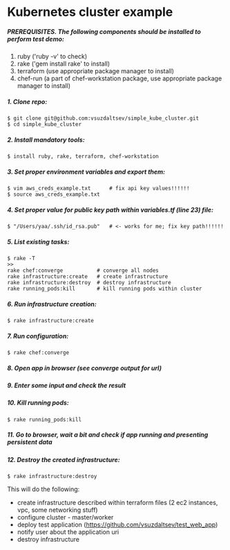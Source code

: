 # Kubernetes cluster example

##### PREREQUISITES. The following components should be installed to perform test demo:
1. ruby ('ruby -v' to check)
2. rake ('gem install rake' to install)
3. terraform (use appropriate package manager to install)
4. chef-run (a part of chef-workstation package, use appropriate package manager to install)

##### 1. Clone repo:
```
$ git clone git@github.com:vsuzdaltsev/simple_kube_cluster.git
$ cd simple_kube_cluster
```
##### 2. Install mandatory tools:
```
$ install ruby, rake, terraform, chef-workstation
```
##### 3. Set proper environment variables and export them:
```
$ vim aws_creds_example.txt      # fix api key values!!!!!!
$ source aws_creds_example.txt
```
##### 4. Set proper value for public key path within variables.tf (line 23) file:
```
$ "/Users/yaa/.ssh/id_rsa.pub"   # <- works for me; fix key path!!!!!! 
```
##### 5. List existing tasks:
```
$ rake -T
>>
rake chef:converge           # converge all nodes
rake infrastructure:create   # create infrastructure
rake infrastructure:destroy  # destroy infrastructure
rake running_pods:kill       # kill running pods within cluster
```
##### 6. Run infrastructure creation:
```
$ rake infrastructure:create
```
##### 7. Run configuration:
```
$ rake chef:converge
```
##### 8. Open app in browser (see converge output for url)
##### 9. Enter some input and check the result
##### 10. Kill running pods:
```
$ rake running_pods:kill
```
##### 11. Go to browser, wait a bit and check if app running and presenting persistent data
##### 12. Destroy the created infrastructure:
```
$ rake infrastructure:destroy
```

This will do the following:
- create infrastructure described within terraform files (2 ec2 instances, vpc, some networking stuff)
- configure cluster - master/worker
- deploy test application (https://github.com/vsuzdaltsev/test_web_app)
- notify user about the application uri
- destroy infrastructure

